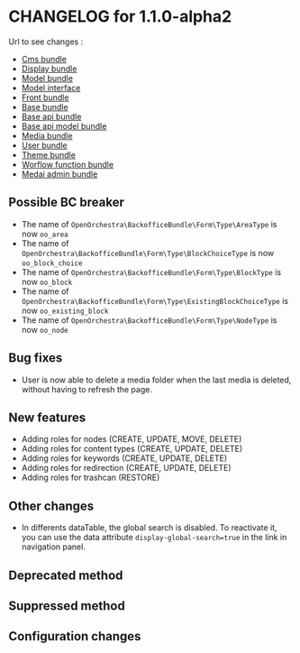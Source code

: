# CHANGELOG for 1.1.0-alpha2

Url to see changes : 

 - [Cms bundle](https://github.com/open-orchestra/open-orchestra-cms-bundle/compare/v1.0.0...v1.1.0-alpha2)
 - [Display bundle](https://github.com/open-orchestra/open-orchestra-display-bundle/compare/v1.0.0...v1.1.0-alpha2)
 - [Model bundle](https://github.com/open-orchestra/open-orchestra-model-bundle/compare/v1.0.0...v1.1.0-alpha2)
 - [Model interface](https://github.com/open-orchestra/open-orchestra-model-interface/compare/v1.0.0...v1.1.0-alpha2)
 - [Front bundle](https://github.com/open-orchestra/open-orchestra-front-bundle/compare/v1.0.0...v1.1.0-alpha2)
 - [Base bundle](https://github.com/open-orchestra/open-orchestra-base-bundle/compare/v1.0.0...v1.1.0-alpha2)
 - [Base api bundle](https://github.com/open-orchestra/open-orchestra-base-api-bundle/compare/v1.0.0...v1.1.0-alpha2)
 - [Base api model bundle](https://github.com/open-orchestra/open-orchestra-base-api-mongo-model-bundle/compare/v1.0.0...v1.1.0-alpha2)
 - [Media bundle](https://github.com/open-orchestra/open-orchestra-media-bundle/compare/v1.0.0...v1.1.0-alpha2)
 - [User bundle](https://github.com/open-orchestra/open-orchestra-user-bundle/compare/v1.0.0...v1.1.0-alpha2)
 - [Theme bundle](https://github.com/open-orchestra/open-orchestra-theme-bundle/compare/v1.0.0...v1.1.0-alpha2)
 - [Worflow function bundle](https://github.com/open-orchestra/open-orchestra-worflow-function-bundle/compare/v1.0.0...v1.1.0-alpha2)
 - [Medai admin bundle](https://github.com/open-orchestra/open-orchestra-media-admin-bundle/compare/v1.0.0...v1.1.0-alpha2)

## Possible BC breaker

 - The name of `OpenOrchestra\BackofficeBundle\Form\Type\AreaType` is now `oo_area`
 - The name of `OpenOrchestra\BackofficeBundle\Form\Type\BlockChoiceType` is now `oo_block_choice`
 - The name of `OpenOrchestra\BackofficeBundle\Form\Type\BlockType` is now `oo_block`
 - The name of `OpenOrchestra\BackofficeBundle\Form\Type\ExistingBlockChoiceType` is now `oo_existing_block`
 - The name of `OpenOrchestra\BackofficeBundle\Form\Type\NodeType` is now `oo_node`

## Bug fixes

 - User is now able to delete a media folder when the last media is deleted, without having to refresh the page.

## New features

 - Adding roles for nodes (CREATE, UPDATE, MOVE, DELETE)
 - Adding roles for content types (CREATE, UPDATE, DELETE)
 - Adding roles for keywords (CREATE, UPDATE, DELETE)
 - Adding roles for redirection (CREATE, UPDATE, DELETE)
 - Adding roles for trashcan (RESTORE)

## Other changes
  
  - In differents dataTable, the global search is disabled. To reactivate it, you can use the data attribute ``display-global-search=true`` in the link in navigation panel.  
  
## Deprecated method

## Suppressed method

## Configuration changes
